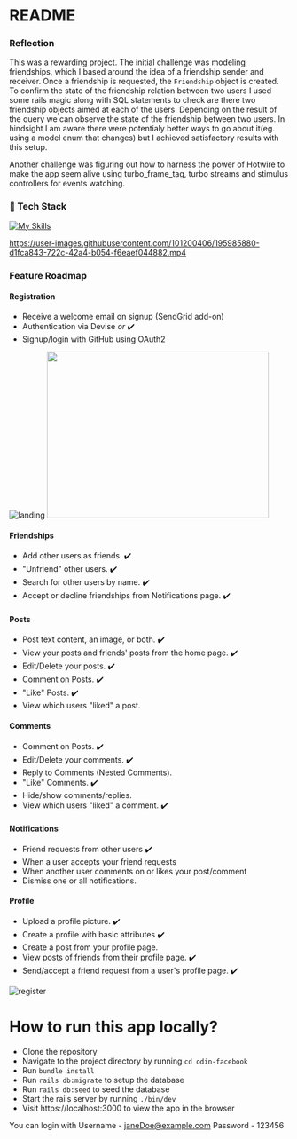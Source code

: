 # README



### Reflection

This was a rewarding project. The initial challenge was modeling friendships, which I based around the idea of a friendship sender and receiver. Once a friendship is requested, the `Friendship` object is created. To confirm the state of the friendship relation between two users I used some rails magic along with SQL statements to check are there two friendship objects aimed at each of the users. Depending on the result of the query we can observe the state of the friendship between two users. In hindsight I am aware there were potentialy better ways to go about it(eg. using a model enum that changes) but I achieved satisfactory results with this setup.

Another challenge was figuring out how to harness the power of Hotwire to make the app seem alive using turbo_frame_tag, turbo streams and stimulus controllers for events watching.


### 👾 Tech Stack

[![My Skills](https://skillicons.dev/icons?i=html,css,js,ruby,rails,postgres,tailwind)](https://skillicons.dev)



https://user-images.githubusercontent.com/101200406/195985880-d1fca843-722c-42a4-b054-f6eaef044882.mp4




### Feature Roadmap

#### Registration

- Receive a welcome email on signup (SendGrid add-on) 
- Authentication via Devise _or_  ✔️
- Signup/login with GitHub using OAuth2 

![landing](https://user-images.githubusercontent.com/101200406/195984221-fa8656cd-432b-468a-9288-cebb1e728b7a.png)
<img src="[https://your-image-url.type](https://user-images.githubusercontent.com/101200406/195984221-fa8656cd-432b-468a-9288-cebb1e728b7a.png)" width="400" height="300">

#### Friendships

- Add other users as friends.  ✔️
- "Unfriend" other users.  ✔️
- Search for other users by name.  ✔️
- Accept or decline friendships from Notifications page.  ✔️

#### Posts

- Post text content, an image, or both.  ✔️
- View your posts and friends' posts from the home page.  ✔️
- Edit/Delete your posts.  ✔️
- Comment on Posts.  ✔️
- "Like" Posts.  ✔️
- View which users "liked" a post.

#### Comments

- Comment on Posts.  ✔️
- Edit/Delete your comments.  ✔️
- Reply to Comments (Nested Comments).
- "Like" Comments.  ✔️
- Hide/show comments/replies.
- View which users "liked" a comment.  ✔️

#### Notifications

- Friend requests from other users  ✔️
- When a user accepts your friend requests
- When another user comments on or likes your post/comment
- Dismiss one or all notifications.

#### Profile

- Upload a profile picture.  ✔️
- Create a profile with basic attributes  ✔️
- Create a post from your profile page.
- View posts of friends from their profile page.  ✔️
- Send/accept a friend request from a user's profile page.  ✔️

![register](https://user-images.githubusercontent.com/101200406/195984216-8d0ba5c0-01b8-409e-820e-267d69e48272.png)



# How to run this app locally?

- Clone the repository
- Navigate to the project directory by running `cd odin-facebook`
- Run `bundle install`
- Run `rails db:migrate` to setup the database
- Run `rails db:seed` to seed the database
- Start the rails server by running `./bin/dev`
- Visit https://localhost:3000 to view the app in the browser


You can login with
Username - janeDoe@example.com
Password - 123456

